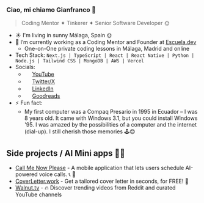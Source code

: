 ### Ciao, mi chiamo Gianfranco 👋

> Coding Mentor ✦ Tinkerer ✦ Senior Software Developer 🌞

- ☀️ I'm living in sunny Málaga, Spain 🌞
- 🔭 I’m currently working as a Coding Mentor and Founder at [Escuela.dev](https://escuela.dev)
  - One-on-One private coding lessons in Málaga, Madrid and online
- Tech Stack: `Next.js | TypeScript | React | React Native | Python | Node.js | Tailwind CSS | MongoDB | AWS | Vercel`
- Socials:
  - <img src="https://cdn.jsdelivr.net/gh/gianpaj/gianpaj@1.6/youtube.svg" style="height: 1rem"> [YouTube](https://www.youtube.com/@gianpaj)
  - <img src="https://cdn.jsdelivr.net/gh/gianpaj/gianpaj@1.6/twitter-x.svg" style="height: 1rem"> [Twitter/X](https://x.com/gianpaj)
  - <img src="https://cdn.jsdelivr.net/gh/gianpaj/gianpaj@1.6/linkedin.svg" style="height: 1rem"> [LinkedIn](https://linkedin.com/in/gianpaj)
  - <img src="https://cdn.jsdelivr.net/gh/gianpaj/gianpaj@1.6/goodreads.svg" style="height: 1rem"> [Goodreads](https://www.goodreads.com/user/show/10470860-gianfranco)
- ⚡ Fun fact:
  - My first computer was a Compaq Presario in 1995 in Ecuador – I was 8 years old. It came with Windows 3.1, but you could install Windows '95. I was amazed by the possibilities of a computer and the internet (dial-up). I still cherish those memories 🕹️😊

## Side projects / AI Mini apps 👨‍💻

- [Call Me Now Please](https://github.com/gianpaj/call-me-please) - A mobile application that lets users schedule AI-powered voice calls. 📞 🤖
- [CoverLetter.work](https://coverletter.work) - Get a tailored cover letter in seconds, for FREE! 🤖
- [Walnut.tv](https://walnut.tv) - 🔥 Discover trending videos from Reddit and curated YouTube channels

<!-- - **CoMaking Malaga** - An upcoming Hackerspace / Makerspace for meeting new people and making cool stuff. -->
<!-- - [SexyVoice.ai](https://sexyvoice.ai) - An AI-powered chatbot 😉 AI Girlfriend. AI Friend. AI Lover. AI Companion. AI Virtual Girlfriend. AI Virtual Friend. -->
